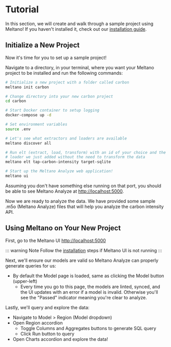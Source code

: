 # Tutorial

In this section, we will create and walk through a sample project using Meltano! If you haven't installed it, check out our [installation guide](/docs/#installation).

## Initialize a New Project

Now it's time for you to set up a sample project!

Navigate to a directory, in your terminal, where you want your Meltano project to be installed and run the following commands:

```bash
# Initialize a new project with a folder called carbon
meltano init carbon

# Change directory into your new carbon project
cd carbon

# Start Docker container to setup logging
docker-compose up -d

# Set environment variables
source .env

# Let's see what extractors and loaders are available
meltano discover all

# Run elt (extract, load, transform) with an id of your choice and the extractor and
# loader we just added without the need to transform the data
meltano elt tap-carbon-intensity target-sqlite

# Start up the Meltano Analyze web application!
meltano ui
```

Assuming you don't have something else running on that port, you should be able to see Meltano Analyze at [http://localhost:5000](http://localhost:5000).

Now we are ready to analyze the data. We have provided some sample .m5o (Meltano Analyze) files that will help you analyze the carbon intensity API.

## Using Meltano on Your New Project

First, go to the Meltano UI [http://localhost:5000](http://localhost:5000)

::: warning Note
Follow the [installation](/docs/#installation) steps if Meltano UI is not running
:::

Next, we'll ensure our models are valid so Meltano Analyze can properly generate queries for us:
- By default the Model page is loaded, same as clicking the Model button (upper-left)
    - Every time you go to this page, the models are linted, synced, and the UI updates with an error if a model is invalid. Otherwise you'll see the "Passed" indicator meaning you're clear to analyze.

Lastly, we'll query and explore the data:
- Navigate to Model > Region (Model dropdown)
- Open Region accordion
  - Toggle Columns and Aggregates buttons to generate SQL query
  - Click Run button to query
- Open Charts accordion and explore the data!
